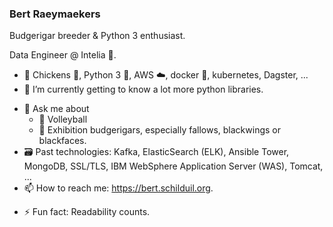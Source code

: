 ### Bert Raeymaekers

Budgerigar breeder & Python 3 enthusiast.

Data Engineer @ Intelia 🐔.

- 🔭 Chickens 🐔, Python 3 🐍, AWS ☁️, docker 🐋, kubernetes, Dagster, ...
- 🌱 I’m currently getting to know a lot more python libraries.
<!-- - 👯 I’m looking to collaborate on ...  -->
<!-- - 🤔 I’m looking for help with ...  -->
- 💬 Ask me about
  - 🏐 Volleyball
  - 🦜 Exhibition budgerigars, especially fallows, blackwings or blackfaces.
- 🗃️ Past technologies: Kafka, ElasticSearch (ELK), Ansible Tower, MongoDB, SSL/TLS, IBM WebSphere Application Server (WAS), Tomcat, ...
- 📫 How to reach me: https://bert.schilduil.org.
<!-- - 😄 Pronouns: ... -->
- ⚡ Fun fact: Readability counts.

